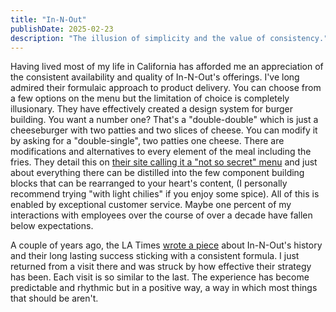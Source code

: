 ```yaml
---
title: "In-N-Out"
publishDate: 2025-02-23
description: "The illusion of simplicity and the value of consistency."
---
```


Having lived most of my life in California has afforded me an appreciation of the consistent availability and quality of In-N-Out's offerings. I've long admired their formulaic approach to product delivery. You can choose from a few options on the menu but the limitation of choice is completely illusionary. They have effectively created a design system for burger building. You want a number one? That's a "double-double" which is just a cheeseburger with two patties and two slices of cheese. You can modify it by asking for a "double-single", two patties one cheese. There are modifications and alternatives to every element of the meal including the fries. They detail this on [their site calling it a "not so secret" menu](https://www.in-n-out.com/menu/not-so-secret-menu) and just about everything there can be distilled into the few component building blocks that can be rearranged to your heart's content, (I personally recommend trying "with light chilies" if you enjoy some spice). All of this is enabled by exceptional customer service. Maybe one percent of my interactions with employees over the course of over a decade have fallen below expectations.

A couple of years ago, the LA Times [wrote a piece](https://www.latimes.com/food/story/2023-10-18/in-n-out-anniversary-75-years-stacy-perman-book) about In-N-Out's history and their long lasting success sticking with a consistent formula. I just returned from a visit there and was struck by how effective their strategy has been. Each visit is so similar to the last. The experience has become predictable and rhythmic but in a positive way, a way in which most things that should be aren't.